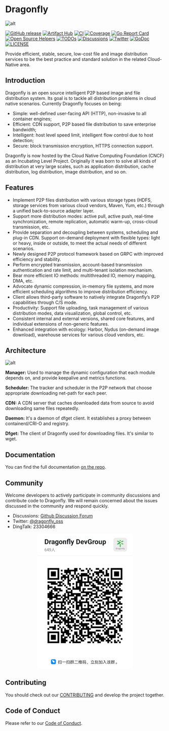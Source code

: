 # Dragonfly

![alt][logo-linear]

[![GitHub release](https://img.shields.io/github/release/dragonflyoss/Dragonfly2.svg)](https://github.com/dragonflyoss/Dragonfly2/releases)
[![Artifact Hub](https://img.shields.io/endpoint?url=https://artifacthub.io/badge/repository/dragonfly)](https://artifacthub.io/packages/search?repo=dragonfly)
[![CI](https://github.com/dragonflyoss/Dragonfly2/actions/workflows/ci.yml/badge.svg?branch=main)](https://github.com/dragonflyoss/Dragonfly2/actions/workflows/ci.yml)
[![Coverage](https://codecov.io/gh/dragonflyoss/Dragonfly2/branch/main/graph/badge.svg)](https://codecov.io/gh/dragonflyoss/Dragonfly2)
[![Go Report Card](https://goreportcard.com/badge/github.com/dragonflyoss/Dragonfly2?style=flat-square)](https://goreportcard.com/report/github.com/dragonflyoss/Dragonfly2)
[![Open Source Helpers](https://www.codetriage.com/dragonflyoss/dragonfly2/badges/users.svg)](https://www.codetriage.com/dragonflyoss/dragonfly2)
[![TODOs](https://badgen.net/https/api.tickgit.com/badgen/github.com/dragonflyoss/Dragonfly2/main)](https://www.tickgit.com/browse?repo=github.com/dragonflyoss/Dragonfly2&branch=main)
[![Discussions](https://img.shields.io/badge/discussions-on%20github-blue?style=flat-square)](https://github.com/dragonflyoss/Dragonfly2/discussions)
[![Twitter](https://img.shields.io/twitter/url?style=social&url=https%3A%2F%2Ftwitter.com%2Fdragonfly_oss)](https://twitter.com/dragonfly_oss)
[![GoDoc](https://godoc.org/github.com/dragonflyoss/Dragonfly2?status.svg)](https://godoc.org/github.com/dragonflyoss/Dragonfly2)
[![LICENSE](https://img.shields.io/github/license/dragonflyoss/Dragonfly2.svg?style=flat-square)](https://github.com/dragonflyoss/Dragonfly2/blob/main/LICENSE)

Provide efficient, stable, secure, low-cost file and
image distribution services to be the best practice and
standard solution in the related Cloud-Native area.

## Introduction

Dragonfly is an open source intelligent P2P based image and
file distribution system. Its goal is to
tackle all distribution problems in cloud native scenarios.
Currently Dragonfly focuses on being:

- Simple: well-defined user-facing API (HTTP), non-invasive to all container engines;
- Efficient: CDN support, P2P based file distribution to save enterprise bandwidth;
- Intelligent: host level speed limit, intelligent flow control due to host detection;
- Secure: block transmission encryption, HTTPS connection support.

Dragonfly is now hosted by the Cloud Native Computing Foundation (CNCF) as
an Incubating Level Project. Originally it was born to
solve all kinds of distribution at very large scales,
such as application distribution, cache distribution,
log distribution, image distribution, and so on.

## Features

- Implement P2P files distribution with various storage types
(HDFS, storage services from various cloud vendors, Maven, Yum, etc.)
through a unified back-to-source adapter layer.
- Support more distribution modes:
active pull, active push, real-time synchronization,
remote replication, automatic warm-up,
cross-cloud transmission, etc.
- Provide separation and decoupling between systems,
scheduling and plug-in CDN. Support on-demand deployment with
flexible types: light or heavy, inside or outside,
to meet the actual needs of different scenarios.
- Newly designed P2P protocol framework based on
GRPC with improved efficiency and stability.
- Perform encrypted transmission, account-based transmission
authentication and rate limit, and multi-tenant isolation mechanism.
- Bear more efficient IO methods: multithreaded IO, memory mapping, DMA, etc.
- Advocate dynamic compression, in-memory file systems,
and more efficient scheduling algorithms to improve distribution efficiency.
- Client allows third-party software to
natively integrate Dragonfly’s P2P capabilities through C/S mode.
- Productivity: Support file uploading, task management of
various distribution modes, data visualization, global control, etc.
- Consistent internal and external versions, shared core features,
and individual extensions of non-generic features.
- Enhanced integration with ecology:
Harbor, Nydus (on-demand image download),
warehouse services for various cloud vendors, etc.

## Architecture

![alt][arch]

**Manager:** Used to manage the dynamic configuration that
each module depends on, and provide keepalive and metrics functions.

**Scheduler:** The tracker and scheduler in the P2P
network that choose appropriate downloading net-path for each peer.

**CDN:** A CDN server that caches downloaded data
from source to avoid downloading same files repeatedly.

**Daemon:** It's a daemon of dfget client.
It establishes a proxy between containerd/CRI-O and registry.

**Dfget:** The client of Dragonfly used for
downloading files. It's similar to wget.

## Documentation

You can find the full documentation [on the repo][document].

## Community

Welcome developers to actively participate in community discussions
and contribute code to Dragonfly. We will remain
concerned about the issues discussed in the community and respond quickly.

- Discussions: [Github Discussion Forum][discussion]
- Twitter: [@dragonfly_oss](https://twitter.com/dragonfly_oss)
- DingTalk: 23304666

<!-- markdownlint-disable -->
<div align="center">
  <img src="docs/en/images/community/dingtalk-group.jpeg" width="300" title="dingtalk">
</div>
<!-- markdownlint-restore -->

## Contributing

You should check out our
[CONTRIBUTING][contributing] and develop the project together.

## Code of Conduct

Please refer to our [Code of Conduct][codeconduct].

[arch]: docs/en/images/arch.png
[logo-linear]: docs/en/images/logo/dragonfly-linear.svg
[website]: https://d7y.io
[discussion]: https://github.com/dragonflyoss/Dragonfly2/discussions
[contributing]: CONTRIBUTING.md
[codeconduct]: CODE_OF_CONDUCT.md
[document]: docs/README.md
[dingtalk]: docs/en/images/community/dingtalk-group.jpeg
